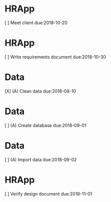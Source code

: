 # HRApp
[ ] Meet client due:2018-10-20
# HRApp
[ ] Write requirements document due:2018-10-30
# Data
[X] (A) Clean data due:2018-08-10
# Data
[ ] (A) Create database due:2018-09-01
# Data
[ ] (A) Import data due:2018-09-02
# HRApp
[ ] Verify design document due:2018-11-01